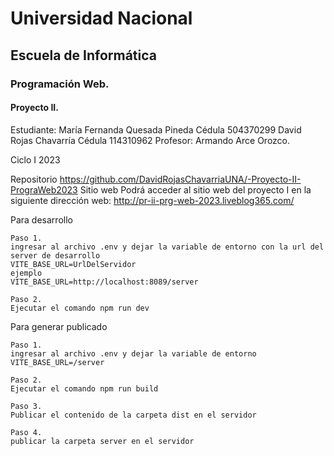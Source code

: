 # Universidad Nacional 
## Escuela de Informática 
### Programación Web.

#### Proyecto II.

Estudiante: 
María Fernanda Quesada Pineda
Cédula
504370299
David Rojas Chavarría
Cédula
114310962
Profesor:
Armando Arce Orozco.

Ciclo I 2023

Repositorio
	https://github.com/DavidRojasChavarriaUNA/-Proyecto-II-PrograWeb2023
Sitio web
Podrá acceder al sitio web del proyecto I en la siguiente dirección web:
	http://pr-ii-prg-web-2023.liveblog365.com/

Para desarrollo

	Paso 1.
	ingresar al archivo .env y dejar la variable de entorno con la url del server de desarrollo
	VITE_BASE_URL=UrlDelServidor
	ejemplo
	VITE_BASE_URL=http://localhost:8089/server

	Paso 2.
	Ejecutar el comando npm run dev

Para generar publicado

	Paso 1.
	ingresar al archivo .env y dejar la variable de entorno 
	VITE_BASE_URL=/server

	Paso 2.
	Ejecutar el comando npm run build

	Paso 3.
	Publicar el contenido de la carpeta dist en el servidor

	Paso 4.
	publicar la carpeta server en el servidor